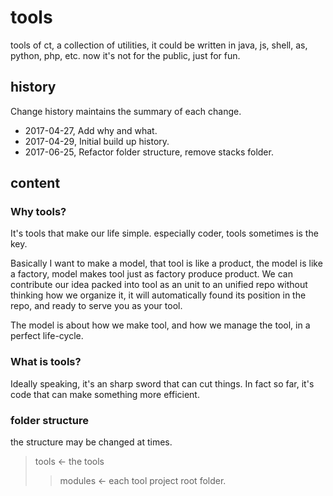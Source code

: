 tools
=====
tools of ct, a collection of utilities, it could be written in java, js, shell, as, python, php, etc. now it's not for the public, just for fun.
## history
Change history maintains the summary of each change.

* 2017-04-27, Add why and what.
* 2017-04-29, Initial build up history.
* 2017-06-25, Refactor folder structure, remove stacks folder.

## content
### Why tools?
It's tools that make our life simple. especially coder, tools sometimes is the key.

Basically I want to make a model, that tool is like a product, the model is like a factory, model makes tool just as factory produce product. We can contribute our idea packed into tool as an unit to an unified repo without thinking how we organize it, it will automatically found its position in the repo, and ready to serve you as your tool.

The model is about how we make tool, and how we manage the tool, in a perfect life-cycle.
### What is tools?
Ideally speaking, it's an sharp sword that can cut things. In fact so far, it's code that can make something more efficient.
### folder structure
the structure may be changed at times.
>tools <- the tools
>>modules <- each tool project root folder.
